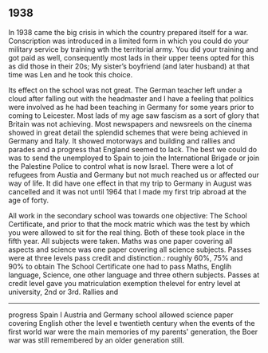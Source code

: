 ## 1938

In 1938 came the big crisis in which the country prepared itself for a war. Conscription was introduced in a limited form in which you could do your military service by training wth the territorial army. You did your training and got paid as well, consequently most lads in their upper teens opted for this as did those in their 20s; My sister’s boyfriend (and later husband) at that time was Len and he took this choice.

Its effect on the school was not great. The German teacher left under a cloud after falling out with the headmaster and I have a feeling that politics were involved as he had been teaching in Germany for some years prior to coming to Leicester. Most lads of my age saw fascism as a sort of glory that Britain was not achieving. Most newspapers and newsreels on the cinema showed in great detail the splendid schemes that were being achieved in Germany and Italy. It showed motorways and building and rallies and parades and a progress that England seemed to lack. The best we could do was to send the unemployed to Spain to join the International Brigade or join the Palestine Police to control what is now Israel. There were a lot of refugees from Austia and Germany but not much reached us or affected our way of life. It did have one effect in that my trip to Germany in August was cancelled and it was not until 1964 that I made my first trip abroad at the age of forty.

All work in the secondary school was towards one objective: The School Certificate, and prior to that the mock matric which was the test by which you were allowed to sit for the real thing. Both of these took place in the fifth year. All subjects were taken. Maths was one paper covering all aspects and science was one paper covering all science subjects. Passes were at three levels pass credit and distinction.: roughly 60%, 75% and 90% to obtain The School Certificate one had to pass Maths, Englih language, Science, one other language and three othern subjects. Passes at credit level gave you matriculation exemption thelevel for entry level at university, 2nd or 3rd. Rallies and 

---

progress Spain I Austria and Germany school allowed science paper covering English other the level e twentieth century when the events of the first world war were the main memories of my parents' generation, the Boer war was still remembered by an older generation still.
